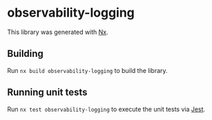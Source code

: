 # observability-logging

This library was generated with [Nx](https://nx.dev).

## Building

Run `nx build observability-logging` to build the library.

## Running unit tests

Run `nx test observability-logging` to execute the unit tests via [Jest](https://jestjs.io).
